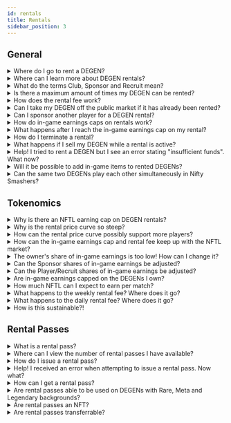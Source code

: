 ```yaml
---
id: rentals
title: Rentals
sidebar_position: 3
---
```


## General

<details><summary>Where do I go to rent a DEGEN?</summary><br/>

Open www.niftyleague.com and tap the <code>Launch App</code> button in the header, which will open www.niftyleague.com. From here, you may choose to connect your crypto wallet, browse DEGEN rentals, and view our games. If your crypto wallet holds a DEGEN you own or with an active rental, you will be able to launch our game, Nifty Smashers, and start playing.

</details>

<details><summary>Where can I learn more about DEGEN rentals?</summary><br/>

Read more about our plans for DEGEN rentals [here](/docs/guides/rentals/rental-overview). Stay in the loop regarding rental, gameplay and community updates by joining [our Discord server](https://discord.com/invite/niftyleague) and following us on [Twitter](https://twitter.com/NiftyLeague). 

</details>

<details><summary>What do the terms Club, Sponsor and Recruit mean?</summary><br/>

We use the term **Club** to refer to a group of players. In web3/P&E/NFT gaming, these are typically referred to as Guilds. Furthermore, **Clubs** will be core to the Nifty ecosystem, with in-game social features where DEGENs can proudly represent their **Clubs** on their profile and within the game.
  
We use the term **Sponsor** to refer to a **Club** (or any other DEGEN owner) who has paid for a DEGEN rental on behalf of a player. In web3/P&E/NFT gaming, **Sponsors** are typically Guilds, but at Nifty Leauge, owning your NFT means your can rent it out to any player you wish! 

We use the term **Recruit** to refer to a player and member of the community who is sponsored by a **Club** or DEGEN owner.  

</details>

<details><summary>Is there a maximum amount of times my DEGEN can be rented?</summary><br/>

No, but the rental fee increases with each subsequent rental.

</details>

<details><summary>How does the rental fee work?</summary><br/>
  
You can initiate a rental by paying the initial rental fee, which covers the cost of the rental for **one week**. After the first week, the rental switches to **daily**. The daily rental fee will automatically deduct from your <code>Game & Rental Balance</code> until either the rental is terminated or the DEGEN is no longer available for rent.

View your <code>Game & Rental Balance</code> by opening our [app](www.app.niftyleague.com), clicking <code>My Dashboard</code> in the side navigation, then <code>[Overview](https://app.niftyleague.com/dashboard)</code>, which opens your dashboard where <code>Game & Rental Balance</code> is visible.

</details>

<details><summary>Can I take my DEGEN off the public market if it has already been rented?</summary><br/>

Yes! Any existing rentals active on your DEGEN will be terminated at the **end** of the ongoing rental period. You can disable your DEGEN by opening our [app](www.app.niftyleague.com), clicking <code>My Dashboard</code>, <code>Overview</code>, and <code>Disable Rentals</code> under the DEGEN's image. After all active rentals have expired, your DEGEN will no longer be available to rent by the public. **Please note that re-activating a DEGEN rental costs 1,000 NFTL.**

</details>

<details><summary>Can I sponsor another player for a DEGEN rental?</summary><br/>

If a DEGEN is available on the market to the public, anyone can sponsor a DEGEN rental for another player/Recruit. If a DEGEN is disabled from the public market, only the DEGEN owner can sponsor another player/Recruit's rental.

</details>

<details><summary>How do in-game earnings caps on rentals work?</summary><br/>

A rental is initiated with a weekly in-game earnings cap that applies to the first week’s earnings until the rental switches to daily, at which point the in-game earnings cap will be incremented daily with each rental fee charge.

</details>

<details><summary>What happens after I reach the in-game earnings cap on my rental?</summary><br/>

You can still play, however you won’t earn NFTL until a new rental period is activated. For intance, if you hit the in-game earnings cap on your initial weekly rental, the cap will be reset once your week-long rental expires and your DEGEN moves to a daily rental. 

Hit your cap and can't wait to earn more NFTL? You can initiate a rental on another DEGEN at any time! Players are not limited to any number of active rentals. Test gameplay with another tribe to discover your favorite.

</details>

<details><summary>How do I terminate a rental?</summary><br/>

As a Recruit/Player, you can terminate an active rental at any time. The rental will stay active until the end of the period for which it’s been paid. You will not be issued a NFTL refund for a rental that is terminated prior to last day of the rental period.
  
As an Owner/Sponsor, you can terminate an active rental issued to your Recruit/Player at any time. The rental will stay active until the end of the period for which it’s been paid but will not renew for subsequent rental periods. You will not be issued a NFTL refund for a rental that is terminated prior to last day of the rental period.
  
All rentals (regardless of if you are a Recruit/Player or Owner/Sponsor) can be terminated by navigating to the [app](www.app.niftyleague.com), where you will click <code>My Dashboard</code>, then <code>Rentals</code>. Hover over the row with the rental you wish to terminate and scroll to right until the <code>Terminate</code> button is visible. Click <code>Terminate</code>. A success notification will trigger once your rental is terminated.  

</details>

<details><summary>What happens if I sell my DEGEN while a rental is active?</summary><br/>

The active rental is not disrupted, and the renter can continues to play/use your DEGEN as usual, however, all owner income from the rental goes to the new owner starting the moment the DEGEN leaves your wallet.

</details>

<details><summary>Help! I tried to rent a DEGEN but I see an error stating "insufficient funds". What now?</summary><br/>
  
Rental costs are deducted from your <code>Game & Rental Balance</code>. If you have a balance of NFTL available in <code>Daily NFTL Accrued</code>, you can click <code>Claim</code> and follow the prompts via your crypto wallet, which will move the balance from <code>Daily NFTL Accured</code> to your <code>Game & Rental Balance</code>. which will allow you to activate a Rental (assuming you claimed enough NFTL to cover the rental).
  
</details>

<details><summary>Will it be possible to add in-game items to rented DEGENs?</summary><br/>

Yes, once the items marketplace is live! This includes items acquired through comic burning as well.

</details>

<details><summary>Can the same two DEGENs play each other simultaneously in Nifty Smashers?</summary><br/>
  
Yes! Crazy, right.
  
</details>

## Tokenomics

<details><summary>Why is there an NFTL earning cap on DEGEN rentals?</summary><br/>

Having a cap on our emissions helps our ecosystem in maintaining a more sustainable and stable emission level, which is desirable to both token holders and players.

</details>

<details><summary>Why is the rental price curve so steep?</summary><br/>

We have set the curve based on player-base size, which will be readjusted dynamically as the player-base grows. The curve helps ensure the rental spread is fair across all background multipliers.
  
</details>

<details><summary>How can the rental price curve possibly support more players?</summary><br/>

The curve will start out steeper to create a fair spread across all DEGENs while supporting more renting activity on DEGENs with higher multipliers.

</details>

<details><summary>How can the in-game earnings cap and rental fee keep up with the NFTL market?</summary><br/>

Earning rates, rentals price and the rental cap will be closely monitored and periodically adjusted based on the needs of the community.

</details>

<details><summary>The owner's share of in-game earnings is too low! How can I change it?</summary><br/>

The first version of the rental system will set the Owner’s share to 10%. The second version of the rental system will include a feature allowing Owners to customize the share of in-game earnings they wish to keep, which could range anywhere from 0% to 100%. Please note, if the Owner is also the Sponsor (for example, the Owner is sponoring a Recruit by issuing them a Rental Pass or purchasing a rental on a Reruit's behalf), their share of in-game earnings is 60%.

</details>

<details><summary>Can the Sponsor shares of in-game earnings be adjusted?</summary><br/>

The first version of the rental system will set the Sponsor’s share to 50%. The second version of the rental system will include a feature allowing Sponsors to customize the share of in-game earnings they wish to keep. The Sponsor will be able to set the % split with the remainder of earnings left after the Owner’s share is removed.  

For example, if the Owner set their in-game earnings share to 20%, the Sponsor could choose to keep e.g. 80%, leaving the Player/Recruit 0%, or e.g. 10%, leaving the Player/Recruit 70%.  
  
</details>

<details><summary>Can the Player/Recruit shares of in-game earnings be adjusted?</summary><br/>

The first version of the rental system will set the Player (Recruit if sponsored) share to 40%. The second version of the rental system will include a feature allowing Owners and Sponsors to customize the share of in-game earnings they wish to keep. This means, the Player/Recruit’s share is the remaining in-game earnings share not taken by the Owner and Sponsor.

</details>

<details><summary>Are in-game earnings capped on the DEGENs I own?</summary><br/>
  
Yes, all DEGENs have their weekly earnings capped based on their multiplier. This ensures that our most active players are spreading the love (and NFTL) to other DEGENs as well!
  
</details>

<details><summary>How much NFTL can I expect to earn per match?</summary><br/>

It will depend on your skill level, but you will be rewarded for every play you make in Nifty Smashers.  Each kill, hit, ability hit, round win, or match win will reward you with points, which translate into NFTL rewards after the match. Remember that you can also lose points for unassisted deaths!

</details>

<details><summary>What happens to the weekly rental fee? Where does it go?</summary><br/>

45% of the fee is given to the Owner.  
5% of the fee is given to Nifty League (initially the Corporation, later the DAO). 
50% of the fee is burned (removed from the ecosystem). 

</details>

<details><summary>What happens to the daily rental fee? Where does it go?</summary><br/>

10% of the fee is given to the Owner. 
10% of the fee is given to Nifty League (initially the Corporation, later the DAO). 
80% of the fee is burned (removed from the ecosystem). 

</details>

<details><summary>How is this sustainable?!</summary><br/>

It's not. Solution? ✨COMPETE & EARN✨ (more details to come soon).

</details>


## Rental Passes

<details><summary>What is a rental pass?</summary><br/>
  
Rental passes let you rent a DEGEN for free, bypassing the rental fee entirely! Please note, rental passes can only be applied to DEGENs with Common backgrounds and zero rentals in queue (these typically cost 1,000 NFTL for a week-long rental).

Nifty League typically issues rental passes as rewards for our active community members and players, and to Clubs, partners and other communites we love.
  
You may choose to share your rental pass with a friend or family member who's interested in trying out Nifty Smashers, or buying a DEGEN NFT and understanding the player ecosystem in more detail. Alternatively, you can apply the rental pass on a DEGEN you don't own but wish to rent.
  
</details>

<details><summary>Where can I view the number of rental passes I have available?</summary><br/>

Click <code>Launch App</code> on the top right corner of our [website](www.niftyleague.com), which opens our [app](www.app.niftyleague.com). Click the <code>Connect Wallet</code> button on the left side of the window. Via the left sidebar, click <code>My Dashboard</code> then <code>Degens</code>. Click the <code>Rent Now</code> button on the DEGEN you’d like to select for a rental pass. **You can view the number of rental passes available on your wallet in the <code>Rental Passes Remaining</code> row on this dialog.**
  
</details>

<details><summary>How do I issue a rental pass?</summary><br/>
 
Open our [app](www.app.niftyleague.com), connect your wallet, select the DEGEN you wish to apply the rental pass to - either by browsing the Degen Rentals marketplace (click <code>Degen Rentals</code> in the side navigation, and <code>Rent Now</code> under the DEGEN's photo) or selecting a DEGEN you own (click<code>My Dashboard</code>,<code>Overview</code>, and <code>Rent Now</code> under the DEGEN's photo).
  
After clicking <code>Rent Now</code>, the **Rental Overview** dialog will appear.
  
To rent the DEGEN for a Recruit/Player (friend, family, etc.):
  1. Select <code>Recruit</code> under <code>What are you renting for?</code> 
  2. A field will appear below <code>What is your recruit’s ETH wallet address?</code>, where you must enter address for the Recruit/Player
  3. Select <code>Yes</code> next to <code>Use a rental pass?</code>
  4. Complete the dialog by checking the box to acknowledge the rental/fees and clicking the <code>Rent Degen</code>
  
Please note, rental passes can only be applied to DEGENs with Common backgrounds and zero rentals in queue. Prior to sending a rental pass to a Recruit, friend or family, etc., they must create a Nifty League profile by simply connecting their crypto wallet to our [app](www.app.niftyleague.com).
  
</details>

<details><summary>Help! I received an error when attempting to issue a rental pass. Now what?</summary><br/>
  
If you receive an error after attempting to rent a DEGEN using a rental pass, this is likely because the DEGEN either does not have a Common background, has an ongoing active rental, or, the address you attempted to issue the pass to is not recognized as a profile in our system. If the address is not recognized, please instruct your Recruit/Player (friend, family, etc.) to connect their crypto wallet to our [app](www.app.niftyleague.com).
  
If you are encountering other issues with your rental pass, please reach out to a [Community Moderator](https://niftyleague.com/docs/overview/team#community-moderators) in [our Discord server](https://discord.com/invite/niftyleague).
  
</details>
  
<details><summary>How can I get a rental pass?</summary><br/>

From time to time we issue passes to players to reward engagement and other milestones! Sometimes we share them via raffles and giveaways. 

If you run a Club (Guild) or Esports team and are interested in working with Nifty League as an official partner, please DM us on Twitter or reach out via Discord to learn more about how rental passes can help onboard your Recruits/Players to the Nifty League ecosystem.
  
</details>

<details><summary>Are rental passes able to be used on DEGENs with Rare, Meta and Legendary backgrounds?</summary><br/>

No. Rental passes can only be used on DEGENs with Common backgrounds.
  
</details>

<details><summary>Are rental passes an NFT?</summary><br/>

No.

</details>

<details><summary>Are rental passes transferrable?</summary><br/>

No. If you have available rental passes in your wallet, you cannot transfer them to another wallet to then be isseud to a Recruit/Player.

</details>







